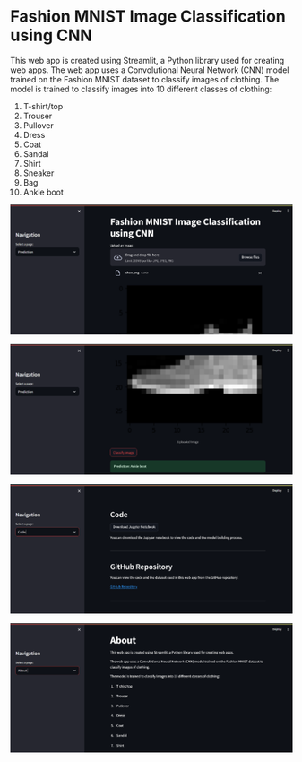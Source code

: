 # Fashion MNIST Image Classification using CNN

This web app is created using Streamlit, a Python library used for creating web apps.
The web app uses a Convolutional Neural Network (CNN) model trained on the Fashion MNIST dataset to classify images of clothing.
The model is trained to classify images into 10 different classes of clothing:
1. T-shirt/top
2. Trouser
3. Pullover
4. Dress
5. Coat
6. Sandal
7. Shirt
8. Sneaker
9. Bag
10. Ankle boot

![alt text](image.png)

![alt text](image-1.png)

![alt text](image-2.png)

![alt text](image-3.png)